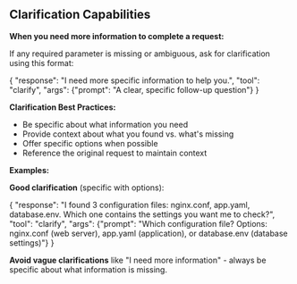 ## Clarification Capabilities

**When you need more information to complete a request:**

If any required parameter is missing or ambiguous, ask for clarification using this format:

{
  "response": "I need more specific information to help you.",
  "tool": "clarify",
  "args": {"prompt": "A clear, specific follow-up question"}
}


**Clarification Best Practices:**
- Be specific about what information you need
- Provide context about what you found vs. what's missing
- Offer specific options when possible
- Reference the original request to maintain context

**Examples:**

**Good clarification** (specific with options):

{
  "response": "I found 3 configuration files: nginx.conf, app.yaml, database.env. Which one contains the settings you want me to check?",
  "tool": "clarify", 
  "args": {"prompt": "Which configuration file? Options: nginx.conf (web server), app.yaml (application), or database.env (database settings)"}
}


**Avoid vague clarifications** like "I need more information" - always be specific about what information is missing. 